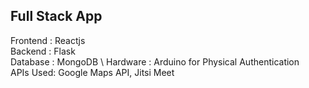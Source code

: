 ## Full Stack App
Frontend : Reactjs \
Backend  : Flask \
Database : MongoDB \ 
Hardware : Arduino for Physical Authentication \
APIs Used: Google Maps API, Jitsi Meet 
